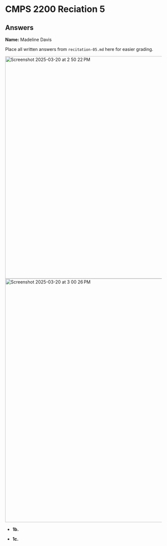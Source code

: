 # CMPS 2200 Reciation 5
## Answers

**Name:** Madeline Davis


Place all written answers from `recitation-05.md` here for easier grading.

<img width="713" alt="Screenshot 2025-03-20 at 2 50 22 PM" src="https://github.com/user-attachments/assets/69f09d59-5a11-4c45-87e4-560892b87278" />

<img width="781" alt="Screenshot 2025-03-20 at 3 00 26 PM" src="https://github.com/user-attachments/assets/3bb6c6b1-6b11-40d7-ada3-f1d1f022881d" />






- **1b.**




- **1c.**
